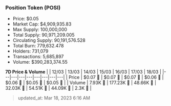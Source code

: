 
  ### Position Token (POSI)
  - Price: $0.05
  - Market Cap: $4,909,935.83
  - Max Supply: 100,000,000
  - Total Supply: 90,971,209.005
  - Circulating Supply: 90,191,576.528
  - Total Burn: 779,632.478
  - Holders: 731,079
  - Transactions: 5,685,897
  - Volume: $390,283,374.55

  **7D Price & Volume**
  | | 12&#x2F;03 | 13&#x2F;03 | 14&#x2F;03 | 15&#x2F;03 | 16&#x2F;03 | 17&#x2F;03 | 18&#x2F;03 |
  |---|---|---|---|---|---|---|---|
  | Price | $0.07 🔻 | $0.07 🔻 | $0.07 🚀 | $0.06 🔻 | $0.06 🔻 | $0.05 🔻 | $0.05 🚀 |
  | Volume | 7.93K 🔻 | 177.23K 🚀 | 48.66K 🔻 | 32.03K 🔻 | 54.51K 🚀 | 44.09K 🔻 | 2.3K 🔻 |

  > updated_at: Mar 18, 2023 6:16 AM
